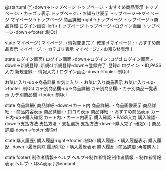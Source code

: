 @startuml
[*]-down->トップページ
トップページ:・おすすめ商品表示
トップページ:・カテゴリ表示
トップページ:・お知らせ表示
トップページ-->マイページ
マイページ->トップページ
商品詳細-right->トップページ
トップページ->商品詳細
ログイン画面-left->トップページ
トップページ->ログイン画面
トップページ-down->footer :制Qcl

state マイページ{
マイページ.->情報変更完了 :確定cl
マイページ.:・おすすめ商品表示
マイページ.:・カテゴリ表示
マイページ.:・お知らせ表示
}

state ログイン画面{
ログイン画面.-down->ログイン :ログcl
ログイン画面.-down->新規登録 :新規cl
新規登録-down->登録完了 :登録cl
ログイン:・ID,PASS入力
新規登録:・情報入力
}
ログイン画面-down->footer :制Qcl

お気に入り-up->商品詳細
お気に入り:・お気に入り商品表示
お気に入り-up->footer :制Qcl
カテ別商品欄-up->商品詳細
カテ別商品欄:・カテ別商品一覧表示
カテ別商品欄->footer :制Qcl

state 商品詳細{
商品詳細.-down->カート内
商品詳細.:・商品画像表示
商品詳細.:・商品内容表示
商品詳細.:・口コミ表示
商品詳細.:・おすすめ商品表示
カート内-up->購入確認
カート内:・カート内表示
購入確認:・PASS入力
購入確認-down->支払方法
支払方法:・支払選択
支払方法-down->購入完了 :確定cl
}
商品詳細-down->footer :制Qcl

state 購入履歴{
購入履歴-right->footer :制Qcl
購入履歴.:・購入履歴表示
購入履歴.-down->履歴削除
履歴削除:・購入履歴表示
購入履歴->商品詳細 :再度購入
}

state footer{
制作者情報->ヘルプ
ヘルプ->制作者情報
制作者情報:・制作者情報表示
ヘルプ:・Q&A表示
}
@enduml
